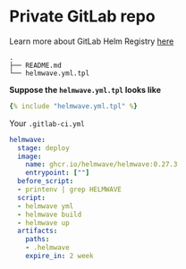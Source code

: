# Private GitLab repo 

Learn more about GitLab Helm Registry [here](https://docs.gitlab.com/ee/user/packages/helm_repository/)

```shell
.
├── README.md
└── helmwave.yml.tpl
```

**Suppose the `helmwave.yml.tpl` looks like**

```yaml
{% include "helmwave.yml.tpl" %}
```

Your `.gitlab-ci.yml` 

```yaml
helmwave:
  stage: deploy
  image:
    name: ghcr.io/helmwave/helmwave:0.27.3
    entrypoint: [""]
  before_script:
  - printenv | grep HELMWAVE
  script:
  - helmwave yml
  - helmwave build
  - helmwave up
  artifacts:
    paths:
    - .helmwave
    expire_in: 2 week
```
